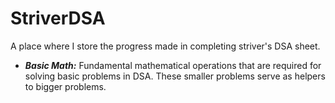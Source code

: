 # StriverDSA
A place where I store the progress made in completing striver's DSA sheet.

- ***Basic Math:*** Fundamental mathematical operations that are required for solving basic problems in DSA. These smaller problems serve as helpers to bigger problems.